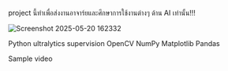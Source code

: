 project นี้ทำเพื่อส่งงานอาจาร์ยและศึกษาการใช้งานต่างๆ ด้าน AI เท่านั้น!!!

![Screenshot 2025-05-20 162332](https://github.com/user-attachments/assets/6a102120-0dea-4ba3-a69d-dc581266f7e6)

Python
ultralytics
supervision
OpenCV
NumPy
Matplotlib
Pandas

Sample video
